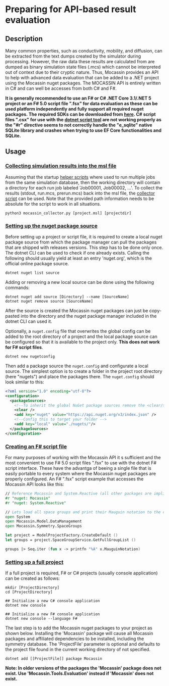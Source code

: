 # Preparing for API-based result evaluation

## Description

Many common properties, such as conductivity, mobility, and diffusion, can be extracted from the text dumps created by the simulator during processing. However, the raw data these results are calculated from are dumped as binary simulation state files (.mcs) which cannot be interpreted out of context due to their cryptic nature. Thus, Mocassin provides an API to help with advanced data evaluation that can be added to a .NET project using the Mocassin nuget packages. The MOCASSIN API is entirely written in C# and can well be accesses from both C# and F#.

**It is generally recommended to use an F# or C# .NET Core 3.1/.NET 5 project or an F# 5.0 script file ".fsx" for data evaluation as these can be used platform independently and fully support all required nuget packages. The required SDKs can be downloaded from [here](https://dotnet.microsoft.com/download). C# script files ".csx" for use with the [dotnet script tool](https://github.com/filipw/dotnet-script) are not working properly as the "#r" directive seems to not correctly handle the "e_sqlite" native SQLite library and crashes when trying to use EF Core functionalities and SQLite.**

## Usage

### [Collecting simulation results into the msl file](#collecting-simulation-results-into-the-msl-file)

Assuming that the startup [helper scripts](https://github.com/seb-eis/Mocassin/tree/master/src/McSolver/Scripts) where used to run multiple jobs from the same simulation database, then the working directory will contain a directory for each run job labeled 'Job00001, Job00002, ...'. To collect the results (stdout, run.mcs, prerun.mcs) back into the msl file, the [collector script](https://github.com/seb-eis/Mocassin/blob/master/src/McSolver/Scripts/mocassin_collector.py) can be used. Note that the provided path information needs to be absolute for the script to work in all situations.

```shell
python3 mocassin_collector.py [project.msl] [projectdir]
```

### [Setting up the nuget package source](#setting-up-the-nuget-package-source)

Before setting up a project or script file, it is required to create a local nuget package source from which the package manager can pull the packages that are shipped with releases versions. This step has to be done only once. The dotnet CLI can be used to check if one already exists. Calling the following should usually yield at least an entry 'nuget.org', which is the official online package source.

```shell
dotnet nuget list source
```

Adding or removing a new local source can be done using the following commands:

```shell
dotnet nuget add source [Directory] --name [SourceName]
dotnet nuget remove source [SourceName]
```

After the source is created the Mocassin nuget packages can just be copy-pasted into the directory and the nuget package manager included in the dotnet CLI can used it.

Optionally, a `nuget.config` file that overwrites the global config can be added to the root directory of a project and the local package source can be configured so that it is available to the project only. **This does not work for F# script files**.

```shell
dotnet new nugetconfig
```

Then add a package source the `nuget.config` and configurate a local source. The simplest option is to create a folder in the project root directory (here "nugets") and place the packages there. The `nuget.config` should look similar to this:

```xml
<?xml version="1.0" encoding="utf-8"?>
<configuration>
  <packageSources>
    <!--To inherit the global NuGet package sources remove the <clear/> line below -->
    <clear />
    <add key="nuget" value="https://api.nuget.org/v3/index.json" />
    <!--Config this to target your folder -->
    <add key="local" value="./nugets/"/>
  </packageSources>
</configuration>

```

### [Creating an F# script file](#creating-an-f-script-file)

For many purposes of working with the Mocassin API it s sufficient and the most convenient to use F# 5.0 script files ".fsx" to use with the dotnet F# script interface. These have the advantga of beeing a single file that is easily portable to every system where the Mocassin nuget packages are properly configured. An F# ".fsx" script example that accesses the Mocassin API looks like this:

```fsharp
// Reference Mocassin and System.Reactive (all other packages are implicitly referenced correctly)
#r "nuget: Mocassin"
#r "nuget: System.Reactive"

// Lets load all space groups and print their Mauguin notation to the console
open System
open Mocassin.Model.DataManagement
open Mocassin.Symmetry.SpaceGroups

let project = ModelProjectFactory.CreateDefault ()
let groups = project.SpaceGroupService.GetFullGroupList ()

groups |> Seq.iter (fun x -> printfn "%A" x.MauguinNotation)

```

### [Setting up a full project](#setting-up-a-full-project)

If a full project is required, F# or C# projects (usually console application) can be created as follows:

```shell
mkdir [ProjectDirectory]
cd [ProjectDirectory]

## Initialize a new C# console application
dotnet new console

## Initialize a new F# console application
dotnet new console --language F#
```

The last step is to add the Mocassin nuget packages to your project as shown below. Installing the 'Mocassin' package will cause all Mocassin packages and affiliated dependencies to be installed, including the symmetry database. The 'ProjectFile' parameter is optional and defaults to the project file found in the current working directory of not specified.

```shell
dotnet add [[ProjectFile]] package Mocassin
```

**Note: In older versions of the packages the 'Mocassin' package does not exist. Use 'Mocassin.Tools.Evaluation' instead if 'Mocassin' does not exist.**